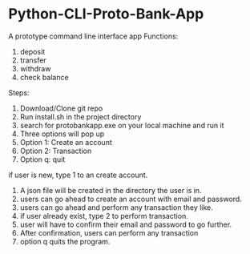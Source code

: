 # Python-CLI-Proto-Bank-App
A prototype command line interface app
Functions:

1. deposit
2. transfer
3. withdraw
4. check balance

Steps:
1. Download/Clone git repo
2. Run install.sh in the project directory
3. search for protobankapp.exe on your local machine and run it
4. Three options will pop up
5. Option 1: Create an account
6. Option 2: Transaction
7. Option q: quit

if user is new, type 1 to an create account.
1. A json file will be created in the directory the user is in.
2. users can go ahead to create an account with email and password.
3. users can go ahead and perform any transaction they like.
4. if user already exist, type 2 to perform transaction.
5. user will have to confirm their email and password to go further.
6. After confirmation, users can perform any transaction
7. option q quits the program.
